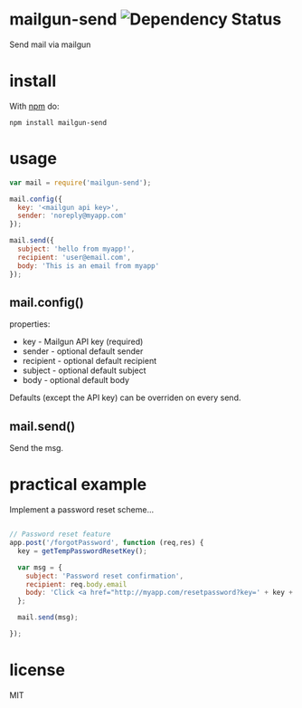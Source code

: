 # mailgun-send ![Dependency Status](https://gemnasium.com/markhuge/node-mailgun-send.svg)

Send mail via mailgun

# install

With [npm](https://npmjs.org) do:

```
npm install mailgun-send
```
# usage

``` Javascript
var mail = require('mailgun-send');

mail.config({
  key: '<mailgun api key>',
  sender: 'noreply@myapp.com'
});

mail.send({
  subject: 'hello from myapp!',
  recipient: 'user@email.com',
  body: 'This is an email from myapp'
});
```


## mail.config()

properties:

- key - Mailgun API key (required)
- sender - optional default sender
- recipient - optional default recipient
- subject - optional default subject
- body - optional default body

Defaults (except the API key) can be overriden on every send.


## mail.send()

Send the msg.


# practical example

Implement a password reset scheme...

``` Javascript

// Password reset feature
app.post('/forgotPassword', function (req,res) {
  key = getTempPasswordResetKey();

  var msg = {
    subject: 'Password reset confirmation',
    recipient: req.body.email
    body: 'Click <a href="http://myapp.com/resetpassword?key=' + key + '">here</a> to reset your password'
  };

  mail.send(msg);

});

```

# license

MIT
